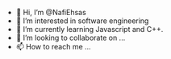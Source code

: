 - 👋 Hi, I’m @NafiEhsas
- 👀 I’m interested in software engineering
- 🌱 I’m currently learning Javascript and C++.
- 💞️ I’m looking to collaborate on ...
- 📫 How to reach me ...

<!---
NafiEhsas/NafiEhsas is a ✨ special ✨ repository because its `README.md` (this file) appears on your GitHub profile.
You can click the Preview link to take a look at your changes.
--->
